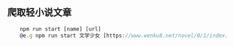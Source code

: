 ## 爬取轻小说文章

```javascript
    npm run start [name] [url]
    @e.g npm run start 文学少女 [https://www.wenku8.net/novel/0/1/index.htm](https://www.wenku8.net/novel/0/1/index.htm)
```

